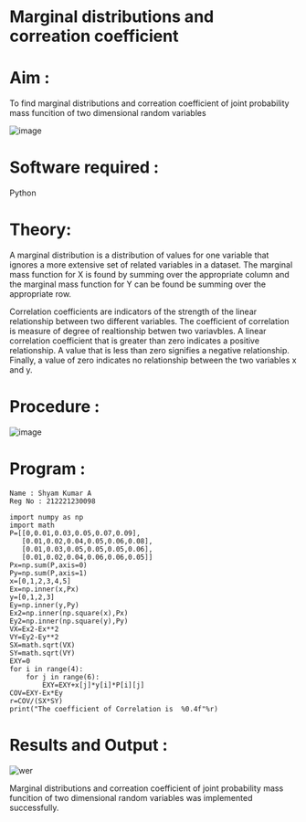 # Marginal distributions and correation coefficient  

# Aim : 

To find marginal distributions and correation coefficient of joint probability mass funcition of two dimensional random variables

![image](https://user-images.githubusercontent.com/104613195/168222062-bb7dec1f-f115-4669-8b4c-58283af8ccf3.png)

# Software required :  

Python

# Theory:

A marginal distribution is a distribution of values for one variable that ignores a more extensive set of related variables in a dataset.
The marginal mass function for X is found by summing over the appropriate column and the marginal mass function
for Y can be found be summing over the appropriate row.

Correlation coefficients are indicators of the strength of the linear relationship between two different variables. The coefficient of correlation is measure of degree of realtionship betwen two variavbles. A linear correlation coefficient that is greater than zero indicates a positive relationship. A value that is less than zero signifies a negative relationship. Finally, a value of zero indicates no relationship between the two variables x and y.  

# Procedure :
![image](https://user-images.githubusercontent.com/104613195/168220332-09383cb4-a7ac-4526-b547-fc522ca53227.png)

# Program :
~~~
Name : Shyam Kumar A
Reg No : 212221230098
~~~
~~~
import numpy as np
import math
P=[[0,0.01,0.03,0.05,0.07,0.09],
   [0.01,0.02,0.04,0.05,0.06,0.08],
   [0.01,0.03,0.05,0.05,0.05,0.06],
   [0.01,0.02,0.04,0.06,0.06,0.05]]
Px=np.sum(P,axis=0)
Py=np.sum(P,axis=1)
x=[0,1,2,3,4,5]
Ex=np.inner(x,Px)
y=[0,1,2,3]
Ey=np.inner(y,Py)
Ex2=np.inner(np.square(x),Px)
Ey2=np.inner(np.square(y),Py)
VX=Ex2-Ex**2
VY=Ey2-Ey**2
SX=math.sqrt(VX)
SY=math.sqrt(VY)
EXY=0
for i in range(4):
    for j in range(6):
        EXY=EXY+x[j]*y[i]*P[i][j]
COV=EXY-Ex*Ey
r=COV/(SX*SY)
print("The coefficient of Correlation is  %0.4f"%r)
~~~
# Results and Output : 

![wer](https://user-images.githubusercontent.com/93427182/196859131-ac0b029f-6e82-4cd5-a05d-4c11150ced97.png)

Marginal distributions and correation coefficient of joint probability mass funcition of two dimensional random variables was implemented successfully.

